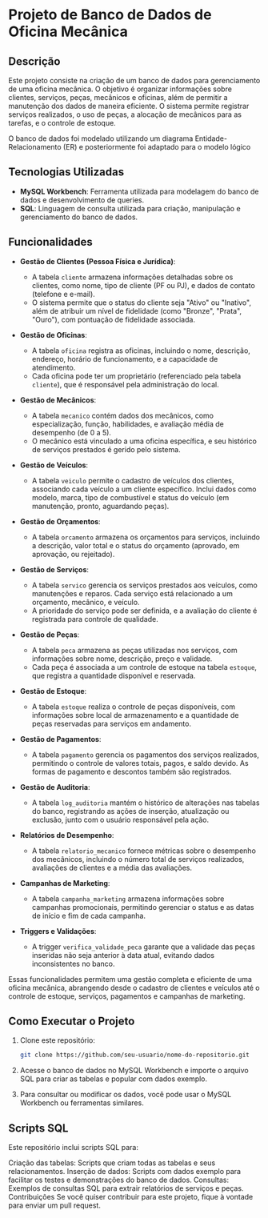 # Projeto de Banco de Dados de Oficina Mecânica

## Descrição

Este projeto consiste na criação de um banco de dados para gerenciamento de uma oficina mecânica. O objetivo é organizar informações sobre clientes, serviços, peças, mecânicos e oficinas, além de permitir a manutenção dos dados de maneira eficiente. O sistema permite registrar serviços realizados, o uso de peças, a alocação de mecânicos para as tarefas, e o controle de estoque.


O banco de dados foi modelado utilizando um diagrama Entidade-Relacionamento (ER) e posteriormente foi adaptado para o modelo lógico


## Tecnologias Utilizadas

- **MySQL Workbench**: Ferramenta utilizada para modelagem do banco de dados e desenvolvimento de queries.
- **SQL**: Linguagem de consulta utilizada para criação, manipulação e gerenciamento do banco de dados.

## Funcionalidades

- **Gestão de Clientes (Pessoa Física e Jurídica)**: 
  - A tabela `cliente` armazena informações detalhadas sobre os clientes, como nome, tipo de cliente (PF ou PJ), e dados de contato (telefone e e-mail).
  - O sistema permite que o status do cliente seja "Ativo" ou "Inativo", além de atribuir um nível de fidelidade (como "Bronze", "Prata", "Ouro"), com pontuação de fidelidade associada.

- **Gestão de Oficinas**: 
  - A tabela `oficina` registra as oficinas, incluindo o nome, descrição, endereço, horário de funcionamento, e a capacidade de atendimento.
  - Cada oficina pode ter um proprietário (referenciado pela tabela `cliente`), que é responsável pela administração do local.

- **Gestão de Mecânicos**:
  - A tabela `mecanico` contém dados dos mecânicos, como especialização, função, habilidades, e avaliação média de desempenho (de 0 a 5).
  - O mecânico está vinculado a uma oficina específica, e seu histórico de serviços prestados é gerido pelo sistema.

- **Gestão de Veículos**: 
  - A tabela `veiculo` permite o cadastro de veículos dos clientes, associando cada veículo a um cliente específico. Inclui dados como modelo, marca, tipo de combustível e status do veículo (em manutenção, pronto, aguardando peças).

- **Gestão de Orçamentos**: 
  - A tabela `orcamento` armazena os orçamentos para serviços, incluindo a descrição, valor total e o status do orçamento (aprovado, em aprovação, ou rejeitado).

- **Gestão de Serviços**: 
  - A tabela `servico` gerencia os serviços prestados aos veículos, como manutenções e reparos. Cada serviço está relacionado a um orçamento, mecânico, e veículo.
  - A prioridade do serviço pode ser definida, e a avaliação do cliente é registrada para controle de qualidade.

- **Gestão de Peças**:
  - A tabela `peca` armazena as peças utilizadas nos serviços, com informações sobre nome, descrição, preço e validade.
  - Cada peça é associada a um controle de estoque na tabela `estoque`, que registra a quantidade disponível e reservada.

- **Gestão de Estoque**:
  - A tabela `estoque` realiza o controle de peças disponíveis, com informações sobre local de armazenamento e a quantidade de peças reservadas para serviços em andamento.

- **Gestão de Pagamentos**:
  - A tabela `pagamento` gerencia os pagamentos dos serviços realizados, permitindo o controle de valores totais, pagos, e saldo devido. As formas de pagamento e descontos também são registrados.

- **Gestão de Auditoria**:
  - A tabela `log_auditoria` mantém o histórico de alterações nas tabelas do banco, registrando as ações de inserção, atualização ou exclusão, junto com o usuário responsável pela ação.

- **Relatórios de Desempenho**:
  - A tabela `relatorio_mecanico` fornece métricas sobre o desempenho dos mecânicos, incluindo o número total de serviços realizados, avaliações de clientes e a média das avaliações.

- **Campanhas de Marketing**:
  - A tabela `campanha_marketing` armazena informações sobre campanhas promocionais, permitindo gerenciar o status e as datas de início e fim de cada campanha.

- **Triggers e Validações**:
  - A trigger `verifica_validade_peca` garante que a validade das peças inseridas não seja anterior à data atual, evitando dados inconsistentes no banco.

Essas funcionalidades permitem uma gestão completa e eficiente de uma oficina mecânica, abrangendo desde o cadastro de clientes e veículos até o controle de estoque, serviços, pagamentos e campanhas de marketing.
## Como Executar o Projeto

1. Clone este repositório:
   ```bash
   git clone https://github.com/seu-usuario/nome-do-repositorio.git
2. Acesse o banco de dados no MySQL Workbench e importe o arquivo SQL para criar as tabelas e popular com dados exemplo.

3. Para consultar ou modificar os dados, você pode usar o MySQL Workbench ou ferramentas similares.

## Scripts SQL

Este repositório inclui scripts SQL para:

Criação das tabelas: Scripts que criam todas as tabelas e seus relacionamentos.
Inserção de dados: Scripts com dados exemplo para facilitar os testes e demonstrações do banco de dados.
Consultas: Exemplos de consultas SQL para extrair relatórios de serviços e peças.
Contribuições
Se você quiser contribuir para este projeto, fique à vontade para enviar um pull request. 
